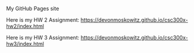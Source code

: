 My GitHub Pages site

Here is my HW 2 Assignment: https://devonmoskowitz.github.io/csc300x-hw2/index.html

Here is my HW 3 Assignment: https://devonmoskowitz.github.io/csc300x-hw3/index.html
